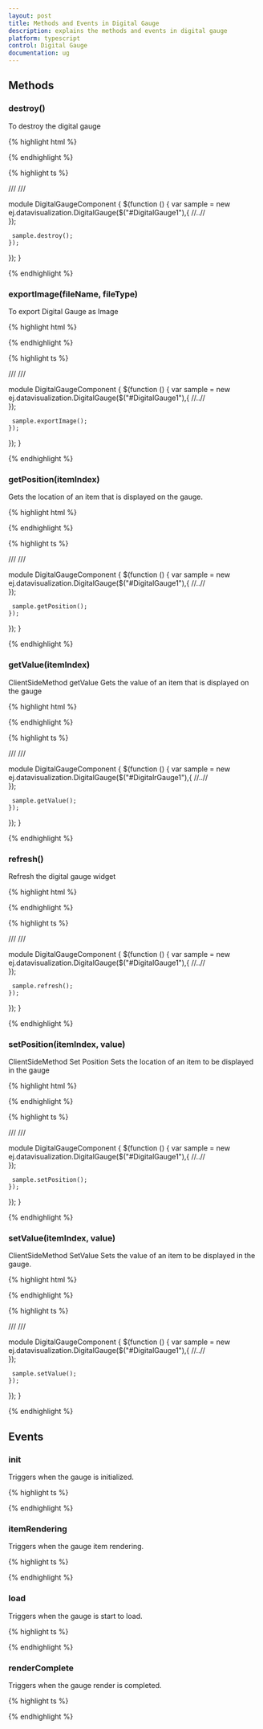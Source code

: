 ```yaml
---
layout: post
title: Methods and Events in Digital Gauge
description: explains the methods and events in digital gauge
platform: typescript
control: Digital Gauge
documentation: ug
---
```


## Methods





### destroy()



To destroy the digital gauge



{% highlight html %}
 
<div id="DigitalGauge1"></div> 

{% endhighlight %}


{% highlight ts %}

/// <reference path="tsfiles/jquery.d.ts" />
/// <reference path="tsfiles/ej.web.all.d.ts" />

module DigitalGaugeComponent {
    $(function () {
        var sample = new ej.datavisualization.DigitalGauge($("#DigitalGauge1"),{
        //..//   
        });
 
     sample.destroy(); 
    });
});
}

{% endhighlight %}






### exportImage(fileName, fileType)


To export Digital Gauge as Image




{% highlight html %}
 
<div id="DigitalGauge1"></div> 

{% endhighlight %}


{% highlight ts %}

/// <reference path="tsfiles/jquery.d.ts" />
/// <reference path="tsfiles/ej.web.all.d.ts" />

module DigitalGaugeComponent {
    $(function () {
        var sample = new ej.datavisualization.DigitalGauge($("#DigitalGauge1"),{
        //..//   
        });
 
     sample.exportImage(); 
    });
});
}

{% endhighlight %}






### getPosition(itemIndex)


Gets the location of an item that is displayed on the gauge.




{% highlight html %}
 
<div id="DigitalGauge1"></div> 

{% endhighlight %}


{% highlight ts %}

/// <reference path="tsfiles/jquery.d.ts" />
/// <reference path="tsfiles/ej.web.all.d.ts" />

module DigitalGaugeComponent {
    $(function () {
        var sample = new ej.datavisualization.DigitalGauge($("#DigitalGauge1"),{
        //..//   
        });
 
     sample.getPosition(); 
    });
});
}

{% endhighlight %}






### getValue(itemIndex)

ClientSideMethod getValue Gets the value of an item that is displayed on the gauge



{% highlight html %}
 
<div id="DigitalGauge1"></div> 

{% endhighlight %}


{% highlight ts %}

/// <reference path="tsfiles/jquery.d.ts" />
/// <reference path="tsfiles/ej.web.all.d.ts" />

module DigitalGaugeComponent {
    $(function () {
        var sample = new ej.datavisualization.DigitalGauge($("#DigitalrGauge1"),{
        //..//   
        });
 
     sample.getValue(); 
    });
});
}

{% endhighlight %}







### refresh()


Refresh the digital gauge widget




{% highlight html %}
 
<div id="DigitalGauge1"></div> 

{% endhighlight %}


{% highlight ts %}

/// <reference path="tsfiles/jquery.d.ts" />
/// <reference path="tsfiles/ej.web.all.d.ts" />

module DigitalGaugeComponent {
    $(function () {
        var sample = new ej.datavisualization.DigitalGauge($("#DigitalGauge1"),{
        //..//   
        });
 
     sample.refresh(); 
    });
});
}

{% endhighlight %}





### setPosition(itemIndex, value)


ClientSideMethod Set Position Sets the location of an item to be displayed in the gauge



{% highlight html %}
 
<div id="DigitalGauge1"></div> 

{% endhighlight %}


{% highlight ts %}

/// <reference path="tsfiles/jquery.d.ts" />
/// <reference path="tsfiles/ej.web.all.d.ts" />

module DigitalGaugeComponent {
    $(function () {
        var sample = new ej.datavisualization.DigitalGauge($("#DigitalGauge1"),{
        //..//   
        });
 
     sample.setPosition(); 
    });
});
}

{% endhighlight %}





### setValue(itemIndex, value)

ClientSideMethod SetValue Sets the value of an item to be displayed in the gauge.



{% highlight html %}
 
<div id="DigitalGauge1"></div> 

{% endhighlight %}


{% highlight ts %}

/// <reference path="tsfiles/jquery.d.ts" />
/// <reference path="tsfiles/ej.web.all.d.ts" />

module DigitalGaugeComponent {
    $(function () {
        var sample = new ej.datavisualization.DigitalGauge($("#DigitalGauge1"),{
        //..//   
        });
 
     sample.setValue(); 
    });
});
}

{% endhighlight %}






## Events





### init

Triggers when the gauge is initialized.

{% highlight ts %}

<script>

//init event for Digital gauge
  $(function () {
        var sample = new ej.datavisualization.DigitalGauge($("#gauge"), {
              init: function () {
                 //..//
                }
            });
        });
       
</script>

{% endhighlight %}








### itemRendering

Triggers when the gauge item rendering.


{% highlight ts %}

<script>

//itemRendering event for Digital gauge
  $(function () {
        var sample = new ej.datavisualization.DigitalGauge($("#gauge"), {
              itemRendering: function () {
                 //..//
                }
            });
        });
       
</script>

{% endhighlight %}







### load

Triggers when the gauge is start to load.


{% highlight ts %}

<script>

//load event for Digital gauge
  $(function () {
        var sample = new ej.datavisualization.DigitalGauge($("#gauge"), {
              load: function () {
                 //..//
                }
            });
        });
       
</script>

{% endhighlight %}




### renderComplete

Triggers when the gauge render is completed.


{% highlight ts %}

<script>

//renderComplete event for Digital gauge
  $(function () {
        var sample = new ej.datavisualization.DigitalGauge($("#gauge"), {
              renderComplete: function () {
                 //..//
                }
            });
        });
       
</script>

{% endhighlight %}











